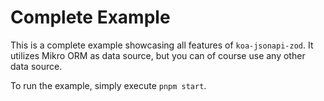 # Complete Example

This is a complete example showcasing all features of `koa-jsonapi-zod`. It utilizes Mikro ORM as data source, but you
can of course use any other data source.

To run the example, simply execute `pnpm start`.
